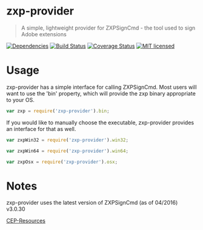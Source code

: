 # zxp-provider

> A simple, lightweight provider for ZXPSignCmd - the tool used to sign Adobe extensions

[![Dependencies](http://img.shields.io/david/codearoni/zxp-provider.svg?branch=master)](https://david-dm.org/codearoni/zxp-provider)
[![Build Status](https://travis-ci.org/codearoni/zxp-provider.svg?branch=master)](https://travis-ci.org/codearoni/zxp-provider)
[![Coverage Status](https://coveralls.io/repos/github/codearoni/zxp-provider/badge.svg?branch=master)](https://coveralls.io/github/codearoni/zxp-provider?branch=master)
[![MIT licensed](https://img.shields.io/badge/license-MIT-blue.svg)](https://opensource.org/licenses/MIT)

# Usage

zxp-provider has a simple interface for calling ZXPSignCmd. Most users will want to use the 'bin' property, which will provide the zxp binary appropriate to your OS.

```javascript
var zxp = require('zxp-provider').bin;
```

If you would like to manually choose the executable, zxp-provider provides an interface for that as well.

```javascript
var zxpWin32 = require('zxp-provider').win32;

var zxpWin64 = require('zxp-provider').win64;

var zxpOsx = require('zxp-provider').osx;
```

# Notes
zxp-provider uses the latest version of ZXPSignCmd (as of 04/2016) v3.0.30

[CEP-Resources](https://github.com/Adobe-CEP/CEP-Resources)
